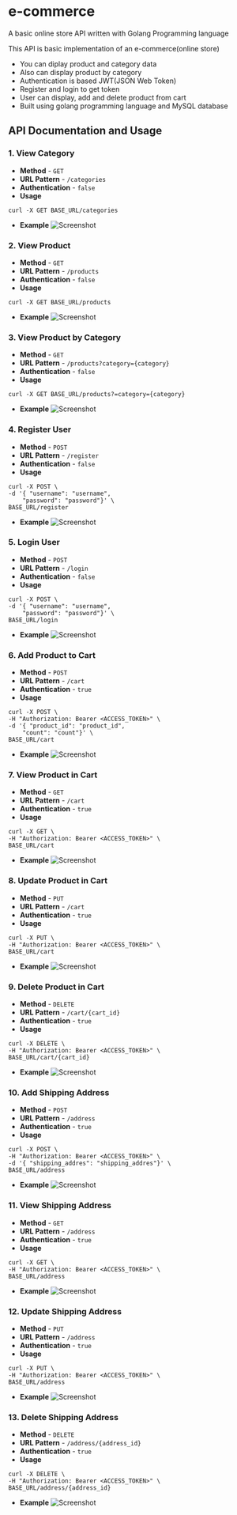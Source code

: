 # e-commerce
A basic online store API written with Golang Programming language

This API is basic implementation of an e-commerce(online store)
- You can diplay product and category data
- Also can display product by category
- Authentication is based JWT(JSON Web Token)
- Register and login to get token
- User can display, add and delete product from cart
- Built using golang programming language and MySQL database

## API Documentation and Usage

### 1. View Category
- **Method** - `GET` <br>
- **URL Pattern** - `/categories` <br>
- **Authentication** - `false` <br>
- **Usage**
```
curl -X GET BASE_URL/categories
```
- **Example**
![Screenshot](/screenshots/GetCategory.png)

### 2. View Product
- **Method** - `GET` <br>
- **URL Pattern** - `/products` <br>
- **Authentication** - `false` <br>
- **Usage**
```
curl -X GET BASE_URL/products 
```
- **Example**
![Screenshot](/screenshots/GetProduct.png)

### 3. View Product by Category
- **Method** - `GET` <br>
- **URL Pattern** - `/products?category={category}` <br>
- **Authentication** - `false` <br>
- **Usage**
```
curl -X GET BASE_URL/products?=category={category}
```
- **Example**
![Screenshot](/screenshots/GetProductbyCategory.png)

### 4. Register User
- **Method** - `POST` <br>
- **URL Pattern** - `/register` <br>
- **Authentication** - `false` <br>
- **Usage**
```
curl -X POST \
-d '{ "username": "username", 
    "password": "password"}' \
BASE_URL/register
```
- **Example**
![Screenshot](/screenshots/Register.png)

### 5. Login User
- **Method** - `POST` <br>
- **URL Pattern** - `/login` <br>
- **Authentication** - `false` <br>
- **Usage**
```
curl -X POST \
-d '{ "username": "username", 
    "password": "password"}' \
BASE_URL/login
```
- **Example**
![Screenshot](/screenshots/Login.png)

### 6. Add Product to Cart
- **Method** - `POST` <br>
- **URL Pattern** - `/cart` <br>
- **Authentication** - `true` <br>
- **Usage**
```
curl -X POST \
-H "Authorization: Bearer <ACCESS_TOKEN>" \
-d '{ "product_id": "product_id", 
    "count": "count"}' \
BASE_URL/cart
```
- **Example**
![Screenshot](/screenshots/PostCart.png)

### 7. View Product in Cart
- **Method** - `GET` <br>
- **URL Pattern** - `/cart` <br>
- **Authentication** - `true` <br>
- **Usage**
```
curl -X GET \
-H "Authorization: Bearer <ACCESS_TOKEN>" \
BASE_URL/cart
```
- **Example**
![Screenshot](/screenshots/GetCart.png)

### 8. Update Product in Cart
- **Method** - `PUT` <br>
- **URL Pattern** - `/cart` <br>
- **Authentication** - `true` <br>
- **Usage**
```
curl -X PUT \
-H "Authorization: Bearer <ACCESS_TOKEN>" \
BASE_URL/cart
```
- **Example**
![Screenshot](/screenshots/PutCart.png)

### 9. Delete Product in Cart
- **Method** - `DELETE` <br>
- **URL Pattern** - `/cart/{cart_id}` <br>
- **Authentication** - `true` <br>
- **Usage**
```
curl -X DELETE \
-H "Authorization: Bearer <ACCESS_TOKEN>" \
BASE_URL/cart/{cart_id}
```
- **Example**
![Screenshot](/screenshots/DeleteCart.png)

### 10. Add Shipping Address
- **Method** - `POST` <br>
- **URL Pattern** - `/address` <br>
- **Authentication** - `true` <br>
- **Usage**
```
curl -X POST \
-H "Authorization: Bearer <ACCESS_TOKEN>" \
-d '{ "shipping_addres": "shipping_addres"}' \
BASE_URL/address
```
- **Example**
![Screenshot](/screenshots/PostAddress.png)

### 11. View Shipping Address
- **Method** - `GET` <br>
- **URL Pattern** - `/address` <br>
- **Authentication** - `true` <br>
- **Usage**
```
curl -X GET \
-H "Authorization: Bearer <ACCESS_TOKEN>" \
BASE_URL/address
```
- **Example**
![Screenshot](/screenshots/GetAddress.png)

### 12. Update Shipping Address
- **Method** - `PUT` <br>
- **URL Pattern** - `/address` <br>
- **Authentication** - `true` <br>
- **Usage**
```
curl -X PUT \
-H "Authorization: Bearer <ACCESS_TOKEN>" \
BASE_URL/address
```
- **Example**
![Screenshot](/screenshots/PutAddress.png)

### 13. Delete Shipping Address
- **Method** - `DELETE` <br>
- **URL Pattern** - `/address/{address_id}` <br>
- **Authentication** - `true` <br>
- **Usage**
```
curl -X DELETE \
-H "Authorization: Bearer <ACCESS_TOKEN>" \
BASE_URL/address/{address_id}
```
- **Example**
![Screenshot](/screenshots/DeleteAddress.png)
